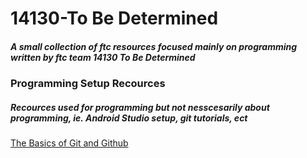 # 14130-To Be Determined
##### A small collection of ftc resources focused mainly on programming written by ftc team 14130 To Be Determined


### Programming Setup Recources
##### Recources used for programming but not nesscesarily about programming, ie. Android Studio setup, git tutorials, ect

[The Basics of Git and Github](/docs/git-github)
